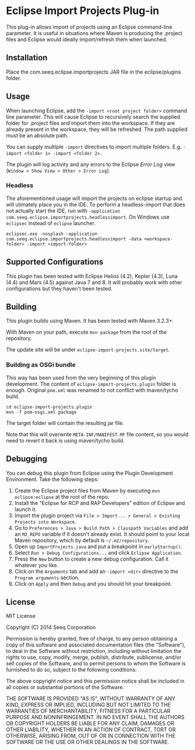 # Eclipse Import Projects Plug-in

This plug-in allows import of projects using an Eclipse command-line parameter. It is useful
in situations where Maven is producing the .project files and Eclipse would ideally import/refresh
them when launched.

## Installation

Place the com.seeq.eclipse.importprojects JAR file in the eclipse/plugins folder.

## Usage

When launching Eclipse, add the `-import <root project folder>` command line parameter. This will
cause Eclipse to recursively search the supplied folder for .project files and import them into
the workspace. If they are already present in the workspace, they will be refreshed. The path supplied
must be an absolute path.

You can supply multiple `-import` directives to import multiple folders. E.g. `-import <folder 1> -import <folder 2>`.

The plugin will log activity and any errors to the Eclipse *Error Log* view (`Window > Show View > Other > Error Log`).

### Headless

The aforementioned usage will import the projects on eclipse startup and will utimately place you in the IDE.
To perform a headless-import that does not actually start the IDE, run with `-application com.seeq.eclipse.importprojects.headlessimport`.
On Windows use `eclipsec` instead of `eclipse` launcher.

```
eclipsec.exe -nosplash -application com.seeq.eclipse.importprojects.headlessimport -data <workspace-folder> -import <import-folder>
```

## Supported Configurations

This plugin has been tested with Eclipse Helios (4.2), Kepler (4.3), Luna (4.4) and Mars (4.5) against Java 7 and 8. 
It will probably work with other configurations but they haven't been tested.

## Building

This plugin builds using Maven. It has been tested with Maven 3.2.3+.

With Maven on your path, execute `mvn package` from the root of the repository.

The update site will be under `eclipse-import-projects.site/target`.

### Building as OSGi bundle

This way has been used from the very beginning of this plugin development.
The content of `eclipse-import-projects.plugin` folder is enough.
Original `pom.xml` was renamed to not conflict with maven/tycho build.

    cd eclipse-import-projects.plugin
    mvn -f pom-osgi.xml package

The target
folder will contain the resulting jar file.

Note that this will overwrite `META-INF/MANIFEST.MF` file content,
so you would need to revert it back is using maven/tycho build.


## Debugging

You can debug this plugin from Eclipse using the Plugin Development Environment. Take the following steps:

1. Create the Eclipse project files from Maven by executing `mvn eclipse:eclipse` at the root of the repo.
2. Install the "Eclipse for RCP and RAP Developers" edition of Eclipse and launch it.
3. Import the plugin project via `File > Import... > General > Existing Projects into Workspace`.
4. Go to `Preferences > Java > Build Path > Classpath Variables` and add an `M2_REPO` variable if it
   doesn't already exist. It should point to your local Maven repository, which by default is `~/.m2/repository`. 
5. Open up `ImportProjects.java` and put a breakpoint in `earlyStartup()`.
6. Select `Run > Debug Configurations...` and click `Eclipse Application`.
7. Press the `New` button to create a new debug configuration. Call it whatever you like.
8. Click on the `Arguments` tab and add an `-import <dir>` directive to the `Program arguments` section.
9. Click on `Apply` and then `Debug` and you should hit your breakpoint.

## License

MIT License

Copyright (C) 2014 Seeq Corporation


Permission is hereby granted, free of charge, to any person obtaining a copy of this software and associated documentation files (the "Software"), to deal in the Software without restriction, including without limitation the rights to use, copy, modify, merge, publish, distribute, sublicense, and/or sell copies of the Software, and to permit persons to whom the Software is furnished to do so, subject to the following conditions:

The above copyright notice and this permission notice shall be included in all copies or substantial portions of the Software.

THE SOFTWARE IS PROVIDED "AS IS", WITHOUT WARRANTY OF ANY KIND, EXPRESS OR IMPLIED, INCLUDING BUT NOT LIMITED TO THE WARRANTIES OF MERCHANTABILITY, FITNESS FOR A PARTICULAR PURPOSE AND NONINFRINGEMENT. IN NO EVENT SHALL THE AUTHORS OR COPYRIGHT HOLDERS BE LIABLE FOR ANY CLAIM, DAMAGES OR OTHER LIABILITY, WHETHER IN AN ACTION OF CONTRACT, TORT OR OTHERWISE, ARISING FROM, OUT OF OR IN CONNECTION WITH THE SOFTWARE OR THE USE OR OTHER DEALINGS IN THE SOFTWARE.
